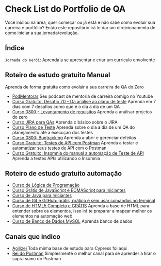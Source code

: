 # Check List do Portfolio de QA

Você iniciou na área, quer começar ou já está e não sabe como evoluir sua carreira e portfólio? Então este repositório irá te dar um direicionamento de como iniciar a sua jornada/evolução. 

## Índice 

`Jornada do Herói`: Aprenda a se apresentar e criar um curriculo envolvente



## Roteiro de estudo gratuito Manual

Aprenda de forma gratuita como evoluir a sua carreira de QA do Zero

- [PodMentorar](https://www.youtube.com/playlist?list=PL5ne1nP397vOvtOQUxtAE9V2fQn9_2o0o) Seu podcast de mentoria de carreira comigo no Youtube
- [Curso Gratuito: Desafio 7D - Da análise ao plano de teste](https://www.youtube.com/playlist?list=PL5ne1nP397vPC3O01seZ9zPoE58ZffDMb) Aprenda em 7 dias com 7 desafios como que é o dia a dia de um QA
- [Curso 0800 - Levantamento de requisitos](https://www.youtube.com/playlist?list=PL5ne1nP397vNKcO--x5eDdXtR3agQKeT9) Aprenda a análisar projetos do zero
- [Curso JIRA para QAs](https://www.youtube.com/playlist?list=PL5ne1nP397vOPplmfyCdEQUS5duIn4saa) Aprenda o básico sobre o JIRA
- [Curso Plano de Teste](https://www.youtube.com/playlist?list=PL5ne1nP397vNAPmi7zAtQOw--8J0iguLO) Aprenda sobre o dia a dia de um QA do planejamento até a execução dos testes
- [Curso 0800: Bugtracking](https://www.youtube.com/playlist?list=PL5ne1nP397vMRqMmk0wgt299RH6BA5AKP) Aprenda a abrir e gerenciar defeitos
- [Curso Gratuito: Testes de API com Postman](https://www.youtube.com/playlist?list=PL5ne1nP397vPLi0Qe2uMa69Vq01oGMttJ) Aprenda a testar e automatizar seus testes de API com o Postman
- [Curso Gratuito: Insomnia do manual a automação de Teste de API](https://www.youtube.com/playlist?list=PL5ne1nP397vP2ffCb-UQVDTcxzVmjkWh7) Aprenda a testes APIs utilizando o Insomnia

## Roteiro de estudo gratuito automação 

- [Curso de Lógica de Programação](https://www.youtube.com/playlist?list=PLHz_AreHm4dmSj0MHol_aoNYCSGFqvfXV)
- [Curso Grátis de JavaScript e ECMAScript para Iniciantes](https://www.youtube.com/playlist?list=PLHz_AreHm4dlsK3Nr9GVvXCbpQyHQl1o1)
- [Curso de Java para Iniciantes](https://www.youtube.com/playlist?list=PLHz_AreHm4dkI2ZdjTwZA4mPMxWTfNSpR)
- [Curso de Git e GitHub: grátis, prático e sem usar comandos no terminal](https://www.youtube.com/playlist?list=PLHz_AreHm4dm7ZULPAmadvNhH6vk9oNZA) 
- [Curso de HTML5 Completo e GRÁTIS](https://www.youtube.com/playlist?list=PLHz_AreHm4dlAnJ_jJtV29RFxnPHDuk9o) Aprenda a base de HTML para entender sobre os elementos, isso irá te preparar a mapear melhor os elementos na automação web
- [Curso de Banco de Dados MySQL](https://www.youtube.com/playlist?list=PLHz_AreHm4dkBs-795Dsgvau_ekxg8g1r) Aprenda banco de dados

## Canais que indico 

- [Agilizei](https://www.youtube.com/@Agilizei) Toda minha base de estudo para Cypress foi aqui
- [Rei do Postman](https://www.youtube.com/@vdespa) Simplesmente o melhor canal para se aprender a tirar o supra sumo do Postman
